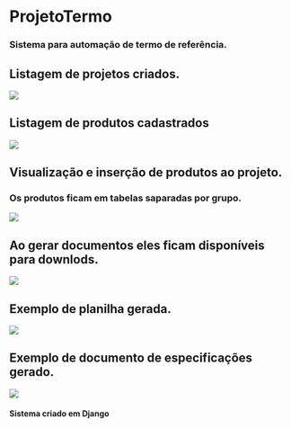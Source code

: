 # ProjetoTermo
### Sistema para automação de termo de referência.


## Listagem de projetos criados.
<img src="https://raw.githubusercontent.com/RoberthBSantos/ProjetoTermo/master/nucleo-imagens/listar-projetos.png">

## Listagem de produtos cadastrados
<img src="https://raw.githubusercontent.com/RoberthBSantos/ProjetoTermo/master/nucleo-imagens/listar-produtos.png">

## Visualização e inserção de produtos ao projeto.
### Os produtos ficam em tabelas saparadas por grupo.
<img src="https://raw.githubusercontent.com/RoberthBSantos/ProjetoTermo/master/nucleo-imagens/adicionar-produtos-ao-projeto.png">

## Ao gerar documentos eles ficam disponíveis para downlods.
<img src="https://raw.githubusercontent.com/RoberthBSantos/ProjetoTermo/master/nucleo-imagens/documentos-para-download.png" >

## Exemplo de planilha gerada.
<img src="https://raw.githubusercontent.com/RoberthBSantos/ProjetoTermo/master/nucleo-imagens/planilha-gerada.png">

## Exemplo de documento de especificações gerado.
<img src="https://raw.githubusercontent.com/RoberthBSantos/ProjetoTermo/master/nucleo-imagens/documento-gerado.png">

#### Sistema criado em Django
